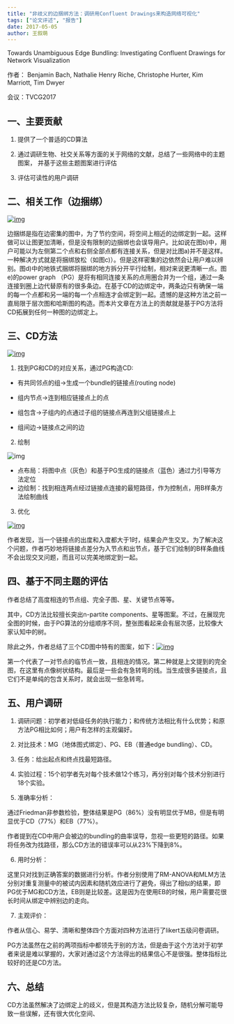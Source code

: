 ```yaml
---
title: "非歧义的边捆绑方法：调研用Confluent Drawings来构造网络可视化"
tags: ["论文评述", "报告"]
date: 2017-05-05
author: 王叙萌
---
```


Towards Unambiguous Edge Bundling:  Investigating Confluent Drawings for Network Visualization

作者： Benjamin Bach, Nathalie Henry Riche, Christophe Hurter, Kim Marriott, Tim Dwyer

会议：TVCG2017

## 一、主要贡献

1. 提供了一个普适的CD算法

2. 通过调研生物、社交关系等方面的关于网络的文献，总结了一些网络中的主题图案， 并基于这些主题图案进行评估

3. 评估可读性的用户调研



## 二、相关工作（边捆绑）

[![img](http://www.cad.zju.edu.cn/home/vagblog/wp-content/uploads/2017/05/%E5%9B%BE%E7%89%8711.png)](http://www.cad.zju.edu.cn/home/vagblog/wp-content/uploads/2017/05/%E5%9B%BE%E7%89%8711.png)

边捆绑是指在边密集的图中，为了节约空间，将空间上相近的边绑定到一起。这样做可以让图更加清晰，但是没有限制的边捆绑也会误导用户。比如说在图b)中，用户可能以为左侧第二个点和右侧全部点都有连接关系，但是对比图a)并不是这样。一种解决方式就是将捆绑放松（如图c)）。但是这样密集的边依然会让用户难以辨别。图d)中的地铁式捆绑将捆绑的地方拆分开平行绘制，相对来说更清晰一点。图e)的power graph （PG）是将有相同连接关系的点用圈合并为一个组，通过一条连接到圈上边代替原有的很多条边。在基于CD的边绑定中，两条边只有确保一端的每一个点都和另一端的每一个点相连才会绑定到一起。遗憾的是这种方法之前一直局限于层次图和哈斯图的构造。而本片文章在方法上的贡献就是基于PG方法将CD拓展到任何一种图的边绑定上。

 

## 三、CD方法

[![img](http://www.cad.zju.edu.cn/home/vagblog/wp-content/uploads/2017/05/%E5%9B%BE%E7%89%872.png)](http://www.cad.zju.edu.cn/home/vagblog/wp-content/uploads/2017/05/%E5%9B%BE%E7%89%872.png)

1. 找到PG和CD的对应关系，通过PG构造CD:

- 有共同邻点的组→生成一个bundle的链接点(routing node)

- 组内节点→连到相应链接点上的点

- 组包含→子组内的点通过子组的链接点再连到父组链接点上

- 组间边→链接点之间的边

2. 绘制

![img](http://www.cad.zju.edu.cn/home/vagblog/wp-content/uploads/2017/05/%E5%9B%BE%E7%89%873.png)

- 点布局：将图中点（灰色）和基于PG生成的链接点（蓝色）通过力引导等方法定位
- 边绘制：找到相连两点经过链接点连接的最短路径，作为控制点，用B样条方法绘制曲线

3. 优化

[![img](http://www.cad.zju.edu.cn/home/vagblog/wp-content/uploads/2017/05/%E5%9B%BE%E7%89%874.png)](http://www.cad.zju.edu.cn/home/vagblog/wp-content/uploads/2017/05/%E5%9B%BE%E7%89%874.png)

作者发现，当一个链接点的出度和入度都大于1时，结果会产生交叉。为了解决这个问题，作者巧妙地将链接点差分为入节点和出节点，基于它们绘制的B样条曲线不会出现交叉问题，而且可以完美地绑定到一起。



## 四、基于不同主题的评估

作者总结了高度相连的节点组、完全子图、星、关键节点等等。

其中，CD方法比较擅长突出n-partite components、星等图案。不过，在展现完全图的时候，由于PG算法的分组顺序不同，整张图看起来会有层次感，比较像大家认知中的树。

除此之外，作者总结了三个CD图中特有的图案，如下：[![img](http://www.cad.zju.edu.cn/home/vagblog/wp-content/uploads/2017/05/%E5%9B%BE%E7%89%875.png)](http://www.cad.zju.edu.cn/home/vagblog/wp-content/uploads/2017/05/%E5%9B%BE%E7%89%875.png)

第一个代表了一对节点的临节点一致，且相连的情况。第二种就是上文提到的完全图，在这里有点像树状结构。最后是一些会有急转弯的线。当生成很多链接点，且它们不是单纯的包含关系时，就会出现一些急转弯。



## 五、用户调研

1. 调研问题：初学者对低级任务的执行能力；和传统方法相比有什么优势；和原方法PG相比如何；用户有怎样的主观偏好。

2. 对比技术：MG（地体图式绑定）、PG、EB（普通edge bundling）、CD。

3. 任务：给出起点和终点找最短路径。

4. 实验过程：15个初学者先对每个技术做12个练习，再分别对每个技术分别进行18个实验。

5. 准确率分析：

通过Friedman非参数检验，整体结果是PG（86%）没有明显优于MB，但是有明显优于CD（77%）和EB（77%）。

作者提到在CD中用户会被边的bundling的曲率误导，忽视一些更短的路径。如果将任务改为找路径，那么CD方法的错误率可以从23%下降到8%。

6. 用时分析：

这里只对找到正确答案的数据进行分析。作者分别使用了RM-ANOVA和MLM方法分别对重复测量中的被试内因素和随机效应进行了避免，得出了相似的结果，即PG优于MG和CD方法，EB则是比较差。这是因为在使用EB的时候，用户需要花很长时间从绑定中辨别边的走向。

7. 主观评价：

作者从信心、易学、清晰和整体四个方面对四种方法进行了likert五级问卷调研。

PG方法虽然在之前的两项指标中都领先于别的方法，但是由于这个方法对于初学者来说是难以掌握的，大家对通过这个方法得出的结果信心不是很强。整体指标比较好的还是CD方法。



## 六、总结

CD方法虽然解决了边绑定上的歧义，但是其构造方法比较复杂，随机分解可能导致一些误解，还有很大优化空间、